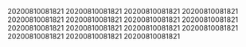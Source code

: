 20200810081821
20200810081821
20200810081821
20200810081821
20200810081821
20200810081821
20200810081821
20200810081821
20200810081821
20200810081821
20200810081821
20200810081821
20200810081821
20200810081821
20200810081821
